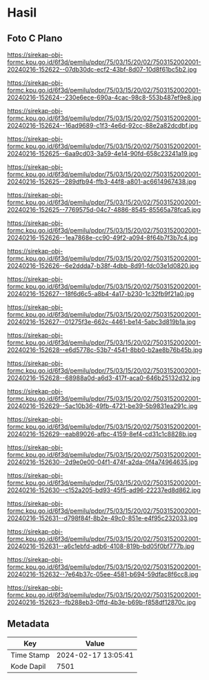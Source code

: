 # Hasil

## Foto C Plano

https://sirekap-obj-formc.kpu.go.id/6f3d/pemilu/pdpr/75/03/15/20/02/7503152002001-20240216-152622--07db30dc-ecf2-43bf-8d07-10d8f61bc5b2.jpg

https://sirekap-obj-formc.kpu.go.id/6f3d/pemilu/pdpr/75/03/15/20/02/7503152002001-20240216-152624--230e6ece-690a-4cac-98c8-553b487ef9e8.jpg

https://sirekap-obj-formc.kpu.go.id/6f3d/pemilu/pdpr/75/03/15/20/02/7503152002001-20240216-152624--16ad9689-c1f3-4e6d-92cc-88e2a82dcdbf.jpg

https://sirekap-obj-formc.kpu.go.id/6f3d/pemilu/pdpr/75/03/15/20/02/7503152002001-20240216-152625--6aa9cd03-3a59-4e14-90fd-658c23241a19.jpg

https://sirekap-obj-formc.kpu.go.id/6f3d/pemilu/pdpr/75/03/15/20/02/7503152002001-20240216-152625--289dfb94-ffb3-44f8-a801-ac6614967438.jpg

https://sirekap-obj-formc.kpu.go.id/6f3d/pemilu/pdpr/75/03/15/20/02/7503152002001-20240216-152625--7769575d-04c7-4886-8545-85565a78fca5.jpg

https://sirekap-obj-formc.kpu.go.id/6f3d/pemilu/pdpr/75/03/15/20/02/7503152002001-20240216-152626--1ea7868e-cc90-49f2-a094-8f64b7f3b7c4.jpg

https://sirekap-obj-formc.kpu.go.id/6f3d/pemilu/pdpr/75/03/15/20/02/7503152002001-20240216-152626--6e2ddda7-b38f-4dbb-8d91-fdc03e1d0820.jpg

https://sirekap-obj-formc.kpu.go.id/6f3d/pemilu/pdpr/75/03/15/20/02/7503152002001-20240216-152627--18f6d6c5-a8b4-4a17-b230-1c32fb9f21a0.jpg

https://sirekap-obj-formc.kpu.go.id/6f3d/pemilu/pdpr/75/03/15/20/02/7503152002001-20240216-152627--01275f3e-662c-4461-be14-5abc3d819b1a.jpg

https://sirekap-obj-formc.kpu.go.id/6f3d/pemilu/pdpr/75/03/15/20/02/7503152002001-20240216-152628--e6d5778c-53b7-4541-8bb0-b2ae8b76b45b.jpg

https://sirekap-obj-formc.kpu.go.id/6f3d/pemilu/pdpr/75/03/15/20/02/7503152002001-20240216-152628--68988a0d-a6d3-417f-aca0-646b25132d32.jpg

https://sirekap-obj-formc.kpu.go.id/6f3d/pemilu/pdpr/75/03/15/20/02/7503152002001-20240216-152629--5ac10b36-49fb-4721-be39-5b9831ea291c.jpg

https://sirekap-obj-formc.kpu.go.id/6f3d/pemilu/pdpr/75/03/15/20/02/7503152002001-20240216-152629--eab89026-afbc-4159-8ef4-cd31c1c8828b.jpg

https://sirekap-obj-formc.kpu.go.id/6f3d/pemilu/pdpr/75/03/15/20/02/7503152002001-20240216-152630--2d9e0e00-04f1-474f-a2da-0f4a74964635.jpg

https://sirekap-obj-formc.kpu.go.id/6f3d/pemilu/pdpr/75/03/15/20/02/7503152002001-20240216-152630--c152a205-bd93-45f5-ad96-22237ed8d862.jpg

https://sirekap-obj-formc.kpu.go.id/6f3d/pemilu/pdpr/75/03/15/20/02/7503152002001-20240216-152631--d798f84f-8b2e-49c0-851e-e4f95c232033.jpg

https://sirekap-obj-formc.kpu.go.id/6f3d/pemilu/pdpr/75/03/15/20/02/7503152002001-20240216-152631--a6c1ebfd-adb6-4108-819b-bd05f0bf777b.jpg

https://sirekap-obj-formc.kpu.go.id/6f3d/pemilu/pdpr/75/03/15/20/02/7503152002001-20240216-152632--7e64b37c-05ee-4581-b694-59dfac8f6cc8.jpg

https://sirekap-obj-formc.kpu.go.id/6f3d/pemilu/pdpr/75/03/15/20/02/7503152002001-20240216-152623--fb288eb3-0ffd-4b3e-b69b-f858df12870c.jpg


## Metadata

| Key        | Value               |
| ---------- | ------------------- |
| Time Stamp | 2024-02-17 13:05:41 |
| Kode Dapil | 7501                |



